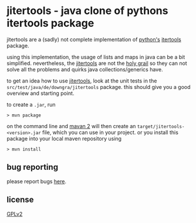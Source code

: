 jitertools - java clone of pythons itertools package
====================================================

jitertools are a (sadly) not complete implementation of
[python's][python] [itertools][itertools] package.

using this implementation, the usage of lists and maps in java
can be a bit simplified. nevertheless, the [jitertools][ji] are
not the [holy grail][hgrail] so they can not solve all the
problems and quirks java collections/generics have.

to get an idea how to use [jitertools][ji], look at the unit tests
in the `src/test/java/de/downgra/jitertools` package. this should
give you a good overview and starting point.

to create a `.jar`, run

    > mvn package

on the command line and [mavan 2][mvn] will then create an
`target/jitertools-<version>.jar` file, which you can use in your
project. or you install this package into your local maven repository
using

    > mvn install


bug reporting
-------------

please report bugs [here](http://bugs.projects.spamt.net/cgi-bin/bugzilla3/enter_bug.cgi?product=jitertools).


license
-------
[GPLv2](http://www.gnu.org/licenses/gpl-2.0.html)



  [ji]:         http://github.com/xfire/jitertools/tree/master  "jitertools - github"
  [python]:     http://www.python.org/                          "python"
  [itertools]:  http://docs.python.org/library/itertools.html   "python itertools package"
  [hgrail]:     http://en.wikipedia.org/wiki/Monty_Python_and_the_Holy_Grail "_the_ holy grail"
  [mvn]:        http://maven.apache.org/                        "maven2"
